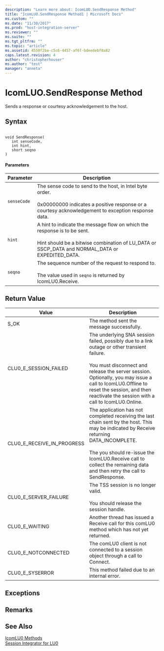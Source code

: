 ```yaml
---
description: "Learn more about: IcomLUO.SendResponse Method"
title: "IcomLUO.SendResponse Method1 | Microsoft Docs"
ms.custom: ""
ms.date: "11/30/2017"
ms.prod: "host-integration-server"
ms.reviewer: ""
ms.suite: ""
ms.tgt_pltfrm: ""
ms.topic: "article"
ms.assetid: 4550f2ba-c5c6-4457-af6f-bdeedebf0a82
caps.latest.revision: 4
author: "christopherhouser"
ms.author: "test"
manager: "anneta"
---
```

# IcomLUO.SendResponse Method
Sends a response or courtesy acknowledgement to the host.  
  
## Syntax  
  
```  
  
void SendResponse(  
   int senseCode,  
   int hint,  
   short seqno  
)  
```  
  
#### Parameters  
  
|Parameter|Description|  
|---------------|-----------------|  
|`senseCode`|The sense code to send to the host, in Intel byte order.<br /><br /> 0x00000000 indicates a positive response or a courtesy acknowledgement to exception response data.|  
|`hint`|A hint to indicate the message flow on which the response is to be sent.<br /><br /> Hint should be a bitwise combination of LU_DATA or SSCP_DATA and NORMAL_DATA or EXPEDITED_DATA.|  
|`seqno`|The sequence number of the request to respond to.<br /><br /> The value used in `seqno` is returned by IcomLU0.Receive.|  
  
## Return Value  
  
|Value|Description|  
|-----------|-----------------|  
|S_OK|The method sent the message successfully.|  
|CLU0_E_SESSION_FAILED|The underlying SNA session failed, possibly due to a link outage or other transient failure.<br /><br /> You must disconnect and release the server session. Optionally, you may issue a call to IcomLU0.Offline to reset the session, and then reactivate the session with a call to IcomLU0.Online.|  
|CLU0_E_RECEIVE_IN_PROGRESS|The application has not completed receiving the last chain sent by the host. This may be indicated by Receive returning DATA_INCOMPLETE.<br /><br /> The you should re-issue the IcomLU0.Receive call to collect the remaining data and then retry the call to SendResponse.|  
|CLU0_E_SERVER_FAILURE|The TSS session is no longer valid.<br /><br /> You should release the session handle.|  
|CLU0_E_WAITING|Another thread has issued a Receive call for this comLU0 method which has not yet returned.|  
|CLU0_E_NOTCONNECTED|The comLU0 client is not connected to a session object through a call to Connect.|  
|CLU0_E_SYSERROR|This method failed due to an internal error.|  
  
## Exceptions  
  
## Remarks  
  
## See Also  
 [IcomLU0 Methods](../core/icomlu0-methods1.md)   
 [Session Integrator for LU0](./session-integrator-for-lu02.md)
